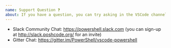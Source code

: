 ```yaml
---
name: Support Question ❓
about: If you have a question, you can try asking in the VSCode channel of the international PowerShell Slack channel first.  You can also try Gitter chat for vscode-powershell.
---
```


- Slack Community Chat: https://powershell.slack.com (you can sign-up at http://slack.poshcode.org/ for an invite)
- Gitter Chat: https://gitter.im/PowerShell/vscode-powershell
